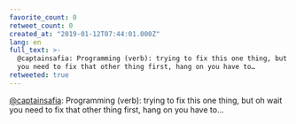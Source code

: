```yaml
---
favorite_count: 0
retweet_count: 0
created_at: "2019-01-12T07:44:01.000Z"
lang: en
full_text: >-
  @captainsafia: Programming (verb): trying to fix this one thing, but oh wait
  you need to fix that other thing first, hang on you have to…
retweeted: true
---
```


[@captainsafia](https://twitter.com/captainsafia): Programming (verb): trying to
fix this one thing, but oh wait you need to fix that other thing first, hang on
you have to…
